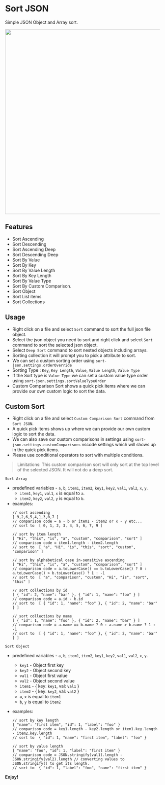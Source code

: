 # Sort JSON

Simple JSON Object and Array sort.

<img width="600" src="https://user-images.githubusercontent.com/23217228/205433864-c2bef3b1-cb6a-4b69-a61b-410cc1728e2c.gif">

## Features

- Sort Ascending
- Sort Descending
- Sort Ascending Deep
- Sort Descending Deep
- Sort By Value
- Sort By Key
- Sort By Value Length
- Sort By Key Length
- Sort By Value Type
- Sort By Custom Comparison.
- Sort Object
- Sort List items
- Sort Collections

## Usage

- Right click on a file and select `Sort` command to sort the full json file object.
- Select the json object you need to sort and right click and select `Sort` command to sort the selected json object.
- Select `Deep Sort` command to sort nested objects including arrays.
- Sorting collection it will prompt you to pick a attribute to sort.
- We can set a custom sorting order using `sort-json.settings.orderOverride`
- Sorting Type : `Key`, `Key Length`, `Value`, `Value Length`, `Value Type`
- If the Sort type is `Value Type` we can set a custom value type order using `sort-json.settings.sortValueTypeOrder`
- Custom Comparison Sort shows a quick pick items where we can provide our own custom logic to sort the data.

## Custom Sort

 - Right click on a file and select `Custom Comparison Sort` command from `Sort JSON`.
 - A quick pick items shows up where we can provide our own custom logic to sort the data. 
 - We can also save our custom comparisons in settings using `sort-json.settings.customComparisons` vscode settings which will shows up in the quick pick items.
 - Please use conditional operators to sort with multiple conditions.

>Limitations: This custom comparison sort will only sort at the top level of the selected JSON. It will not do a deep sort.

`Sort Array`
- predefined variables - `a`, `b`, `item1`, `item2`, `key1`, `key2`, `val1`, `val2`, `x`, `y`.
  - `item1`, `key1`, `val1`, `x` is equal to `a`.
  - `item2`, `key2`, `val2`, `y` is equal to `b`.
- examples:
  ```jsonc
  // sort ascending
  [ 9,2,6,5,4,1,3,0,7 ]
  // comparison code = a - b or item1 - item2 or x - y etc...
  // sort to  [ 0, 1, 2, 3, 4, 5, 6, 7, 9 ]

  // sort by item length
  [ "Hi", "this", "is", "a", "custom", "comparison", "sort" ]
  // comparison code = item1.length - item2.length
  // sort to  [ "a", "Hi", "is", "this", "sort", "custom", "comparison" ]

  // sort by alphabetical case in-sensitive ascending
  [ "Hi", "this", "is", "a", "custom", "comparison", "sort" ]
  // comparison code = a.toLowerCase() == b.toLowerCase() ? 0 : a.toLowerCase() > b.toLowerCase() ? 1 : -1
  // sort to  [ "a", "comparison", "custom", "Hi", "is", "sort", "this" ]

  // sort collections by id
  [ { "id": 2, "name": "bar" }, { "id": 1, "name": "foo" } ]
  // comparison code = a.id - b.id
  // sort to  [ { "id": 1, "name": "foo" }, { "id": 2, "name": "bar" } ]

  // sort collections by name
  [ { "id": 1, "name": "foo" }, { "id": 2, "name": "bar" } ]
  // comparison code = a.name == b.name ? 0 : a.name > b.name ? 1 : -1
  // sort to  [ { "id": 1, "name": "foo" }, { "id": 2, "name": "bar" } ]
  ```
  
`Sort Object`
- predefined variables - `a`, `b`, `item1`, `item2`, `key1`, `key2`, `val1`, `val2`, `x`, `y`.
  - `key1` - Object first key
  - `key2` - Object second key
  - `val1` - Object first value
  - `val2` - Object second value
  - `item1` - { key: `key1`, val: `val1` }
  - `item2` - { key: `key2`, val: `val2` }
  - `a`, `x` is equal to `item1`
  - `b`, `y` is equal to `item2`

- examples:
  ```jsonc
  // sort by key length
  { "name": "first item", "id": 1, "label": "foo" }
  // comparison code = key1.length - key2.length or item1.key.length - item2.key.length
  // sort to  { "id": 1, "name": "first item", "label": "foo" }

  // sort by value length
  { "name": "foo", "id": 1, "label": "first item" }
  // comparison code = JSON.stringify(val1).length - JSON.stringify(val2).length // converting values to JSON.stringify() to get its length.
  // sort to  { "id": 1, "label": "foo", "name": "first item" }
  ```

**Enjoy!**
